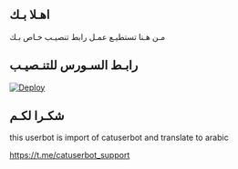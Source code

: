 ## اهـلا بـك
مـن هـنا تستطيـع عمـل رابط تنصيـب خـاص بـك

## رابـط السـورس للتنـصيـب

[![Deploy](https://www.herokucdn.com/deploy/button.svg)](https://heroku.com/deploy?template=https://github.com/0kkn/jmthon)

## شكـرا لكـم 


this userbot is import of catuserbot and translate to arabic

https://t.me/catuserbot_support
